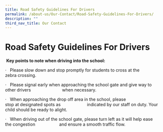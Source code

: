 ```yaml
---
title: Road Safety Guidelines For Drivers
permalink: /about-us/Our-Contact/Road-Safety-Guidelines-For-Drivers/
description: ""
third_nav_title: Our Contact
---
```

Road Safety Guidelines For Drivers
==================================

  

 <b>Key points to note when driving into the school:</b>

·   Please slow down and stop promptly for students to cross at the zebra crossing.

·   Please signal early when approaching the school gate and give way to other drivers                          when necessary.

·   When approaching the drop off area in the school, please stop at designated spots as                      indicated by our staff on duty. Your child should be ready to alight.

·   When driving out of the school gate, please turn left as it will help ease the congestion                    and ensure a smooth traffic flow.

